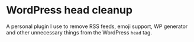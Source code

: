 # WordPress head cleanup

A personal plugin I use to remove RSS feeds, emoji support, WP generator and other unnecessary things from the WordPress `head` tag.
